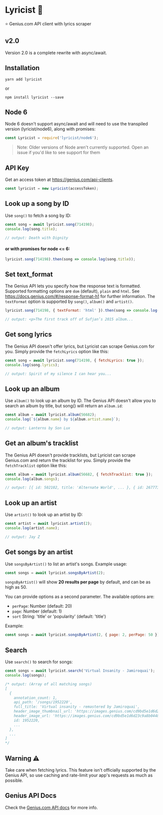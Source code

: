 # Lyricist 🎤
⭐️ Genius.com API client with lyrics scraper

## v2.0

Version 2.0 is a complete rewrite with async/await.

## Installation
```
yarn add lyricist
```

or

```
npm install lyricist --save
```

## Node 6
Node 6 doesn't support async/await and will need to use the transpiled version (lyricist/node6), along with promises:
```js
const Lyricist = require('lyricist/node6');
```

> Note: Older versions of Node aren't currently supported. Open an issue if you'd like to see support for them

## API Key
Get an access token at https://genius.com/api-clients.

```js
const lyricist = new Lyricist(accessToken);
```

## Look up a song by ID
Use `song()` to fetch a song by ID:
```js
const song = await lyricist.song(714198);
console.log(song.title);

// output: Death with Dignity
```

#### or with promises for node <= 6:
```js
lyricist.song(714198).then(song => console.log(song.title));
```

## Set text_format
The Genius API lets you specify how the response text is formatted. Supported formatting options are `dom` (default), `plain` and `html`. See https://docs.genius.com/#/response-format-h1 for further information. The `textFormat` option is supported by `song()`, `album()` and `artist()`.
```js
lyricist.song(714198, { textFormat: 'html' }).then(song => console.log(song.description.html));

// output: <p>The first track off of Sufjan’s 2015 album...
```

## Get song lyrics
The Genius API doesn't offer lyrics, but Lyricist can scrape Genius.com for you. Simply provide the `fetchLyrics` option like this:
```js
const song = await lyricist.song(714198, { fetchLyrics: true });
console.log(song.lyrics);

// output: Spirit of my silence I can hear you...
```
## Look up an album

Use `album()` to look up an album by ID. The Genius API doesn't allow you to search an album by title, but song() will return an `album.id`:

```js
const album = await lyricist.album(56682);
console.log(`${album.name} by ${album.artist.name}`);

// output: Lanterns by Son Lux
```

## Get an album's tracklist
The Genius API doesn't provide tracklists, but Lyricist can scrape Genius.com and return the tracklist for you. Simply provide the `fetchTracklist` option like this:

```js
const album = await lyricist.album(56682, { fetchTracklist: true });
console.log(album.songs);

// output: [{ id: 502102, title: 'Alternate World', ... }, { id: 267773, title: 'Lost It To Trying', ... }, ...]

```
## Look up an artist
Use `artist()` to look up an artist by ID:
```js
const artist = await lyricist.artist(2);
console.log(artist.name);

// output: Jay Z
```

## Get songs by an artist
Use `songsByArtist()` to list an artist's songs. Example usage:
```js
const songs = await lyricist.songsByArtist(2);
```
`songsByArtist()` will show  **20 results per page** by default, and can be as high as 50.

You can provide options as a second parameter. The available options are:

* `perPage`: Number (default: 20)
* `page`: Number (default: 1)
* `sort` String: 'title' or 'popularity' (default: 'title')

Example:
```js
const songs = await lyricist.songsByArtist(2, { page: 2, perPage: 50 });
```

## Search
Use `search()` to search for songs:
```js
const songs = await lyricist.search('Virtual Insanity - Jamiroquai');
console.log(songs);

/* output: (Array of all matching songs)
[
  {
    annotation_count: 1,
    api_path: '/songs/1952220',
    full_title: 'Virtual insanity - remastered by Jamiroquai',
    header_image_thumbnail_url: 'https://images.genius.com/cd9bd5e1d6d23c9a8b044843831d4b3c.300x300x1.png',
    header_image_url: 'https://images.genius.com/cd9bd5e1d6d23c9a8b044843831d4b3c.820x820x1.png',
    id: 1952220,
    ...
  },
  ...
]
*/
```

## Warning ⚠️
Take care when fetching lyrics. This feature isn't officially supported by the Genius API, so use caching and rate-limit your app's requests as much as possible.

## Genius API Docs

Check the [Genius.com API docs](https://docs.genius.com) for more info.
